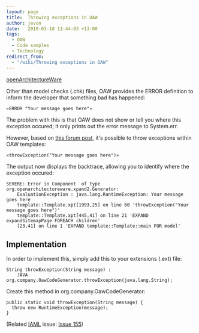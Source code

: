 ```yaml
---
layout: page
title:  Throwing exceptions in OAW
author: jevon
date:   2010-03-10 11:44:03 +13:00
tags:
  - OAW
  - Code samples
  - Technology
redirect_from:
  - "/wiki/Throwing exceptions in OAW"
---
```


[openArchitectureWare](openArchitectureWare.md)

Other than model checks (.chk) files, OAW provides the ERROR definition to inform the developer that something bad has happened:

`«ERROR "Your message goes here"»`

The problem with this is that OAW does not show or tell you where this exception occured; it only prints out the error message to System.err.

However, based on <a href="http://www.openarchitectureware.org/forum/viewtopic.php?showtopic=5540">this forum post</a>, it's possible to throw exceptions within OAW templates:

`«throwException("Your message goes here")»`

The output now displays the backtrace, allowing you to identify where the exception occured:

```
SEVERE: Error in Component  of type org.openarchitectureware.xpand2.Generator: 
	EvaluationException : java.lang.RuntimeException: Your message goes here
	template::Template.xpt[1993,25] on line 60 'throwException("Your message goes here")'               
	template::Template.xpt[445,41] on line 21 'EXPAND expandSitemapPage FOREACH children'
	[23,41] on line 1 'EXPAND template::Template::main FOR model'
```

## Implementation
In order to implement this, simply add this to your extensions (.ext) file:

```
String throwException(String message) :
	JAVA org.company.OawCodeGenerator.throwException(java.lang.String);
```

Create this method in org.company.OawCodeGenerator:

```
public static void throwException(String message) {
  throw new RuntimeException(message);
}
```

(Related [IAML](IAML.md) issue: <a href="http://code.google.com/p/iaml/issues/detail?id=155">Issue 155</a>)
